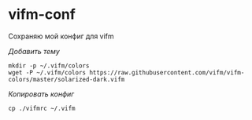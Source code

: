 # vifm-conf

Сохраняю мой конфиг для vifm

_Добавить тему_
```shell
mkdir -p ~/.vifm/colors
wget -P ~/.vifm/colors https://raw.githubusercontent.com/vifm/vifm-colors/master/solarized-dark.vifm
```

_Копировать конфиг_
```shell
cp ./vifmrc ~/.vifm
```